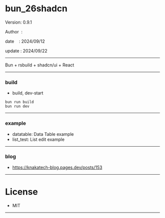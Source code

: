 ﻿# bun_26shadcn

 Version: 0.9.1

 Author  :

 date    : 2024/09/12

 update : 2024/09/22

***

Bun + rsbuild + shadcn/ui + React 


***
### build

* build, dev-start

```
bun run build
bun run dev
```

***
### example

* datatable: Data Table example
* list_test: List edit example

***
### blog

* https://knakatech-blog.pages.dev/posts/153

***
# License

* MIT

***

